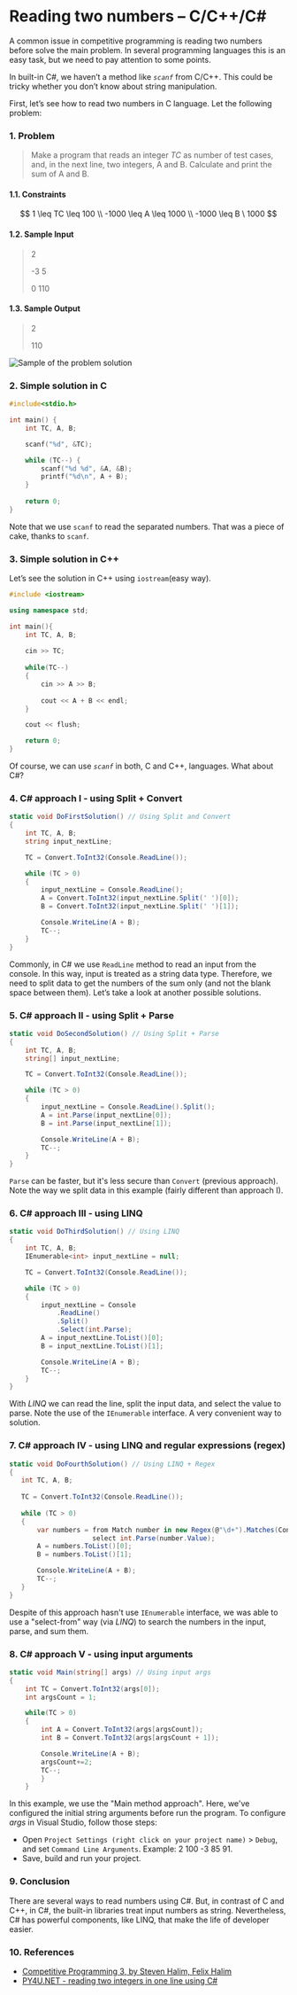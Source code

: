 # Reading two numbers – C/C++/C\#

A common issue in competitive programming is reading two numbers before solve the main problem. In several programming languages this is an easy task, but we need to pay attention to some points.

In built-in C#, we haven’t a method like _`scanf`_ from C/C++. This could be tricky whether you don’t know about string manipulation.

First, let’s see how to read two numbers in C language. Let the following problem:

### 1. Problem

> Make a program that reads an integer _TC_ as number of test cases, and, in the next line, two integers, A and B. Calculate and print the sum of A and B.

#### 1.1. Constraints

$$
1 \leq TC \leq 100 \\ -1000 \leq A \leq 1000 \\ -1000 \leq B \ 1000
$$

#### 1.2. Sample Input

> 2
>
> \-3 5
>
> &#x20;0 110

#### 1.3. Sample Output

> 2
>
> 110

![Sample of the problem solution](../.gitbook/assets/a1.png)

### 2. Simple solution in C

```c
#include<stdio.h>

int main() {
	int TC, A, B;

	scanf("%d", &TC);

	while (TC--) {
		scanf("%d %d", &A, &B);
		printf("%d\n", A + B);
	}
	
	return 0;
}
```

Note that we use `scanf` to read the separated numbers. That was a piece of cake, thanks to `scanf`.

### 3. Simple solution in C++

Let’s see the solution in C++ using `iostream`(easy way).

```cpp
#include <iostream>

using namespace std;

int main(){
	int TC, A, B;
	
	cin >> TC;
	
	while(TC--)
	{
		cin >> A >> B;
		
		cout << A + B << endl;
	}

  	cout << flush;

 	return 0;
}
```

Of course, we can use _`scanf`_ in both, C and C++, languages. What about C#?

### 4. C# approach I - using Split + Convert

```csharp
static void DoFirstSolution() // Using Split and Convert
{
    int TC, A, B;
    string input_nextLine;

    TC = Convert.ToInt32(Console.ReadLine());

    while (TC > 0)
    {
        input_nextLine = Console.ReadLine();
        A = Convert.ToInt32(input_nextLine.Split(' ')[0]);
        B = Convert.ToInt32(input_nextLine.Split(' ')[1]);

        Console.WriteLine(A + B);
        TC--;
    }
}
```

Commonly, in C# we use `ReadLine` method to read an input from the console. In this way, input is treated as a string data type. Therefore, we need to split data to get the numbers of the sum only (and not the blank space between them). Let’s take a look at another possible solutions.

### 5. C# approach II - using Split + Parse

```csharp
static void DoSecondSolution() // Using Split + Parse
{
    int TC, A, B;
    string[] input_nextLine;

    TC = Convert.ToInt32(Console.ReadLine());

    while (TC > 0)
    {
        input_nextLine = Console.ReadLine().Split();
        A = int.Parse(input_nextLine[0]);
        B = int.Parse(input_nextLine[1]);

        Console.WriteLine(A + B);
        TC--;
    }
}
```

`Parse` can be faster, but it's less secure than `Convert` (previous approach). Note the way we split data in this example (fairly different than approach I).

### 6. C# approach III - using LINQ

```csharp
static void DoThirdSolution() // Using LINQ
{
    int TC, A, B;
    IEnumerable<int> input_nextLine = null;

    TC = Convert.ToInt32(Console.ReadLine());

    while (TC > 0)
    {
        input_nextLine = Console
            .ReadLine()
            .Split()
            .Select(int.Parse);
        A = input_nextLine.ToList()[0];
        B = input_nextLine.ToList()[1];

        Console.WriteLine(A + B);
        TC--;
    }
}
```

With _LINQ_ we can read the line, split the input data, and select the value to parse. Note the use of the `IEnumerable` interface. A very convenient way to solution.

### 7. C# approach IV - using LINQ and regular expressions (regex)

```csharp
static void DoFourthSolution() // Using LINQ + Regex
{
   int TC, A, B;
   
   TC = Convert.ToInt32(Console.ReadLine());
   
   while (TC > 0)
   {
       var numbers = from Match number in new Regex(@"\d+").Matches(Console.ReadLine())
                     select int.Parse(number.Value);
       A = numbers.ToList()[0];
       B = numbers.ToList()[1];

       Console.WriteLine(A + B);
       TC--;
   }
}
```

Despite of this approach hasn't use `IEnumerable` interface, we was able to use a "select-from" way (via _LINQ_) to search the numbers in the input, parse, and sum them.

### 8. C# approach V - using input arguments

```csharp
static void Main(string[] args) // Using input args
{
    int TC = Convert.ToInt32(args[0]);
    int argsCount = 1;

    while(TC > 0)
    {
        int A = Convert.ToInt32(args[argsCount]);
        int B = Convert.ToInt32(args[argsCount + 1]);

        Console.WriteLine(A + B);
        argsCount+=2;
        TC--;
        }
    }
```

In this example, we use the "Main method approach". Here, we've configured the initial string arguments before run the program. To configure _args_ in Visual Studio, follow those steps:

* Open `Project Settings (right click on your project name)` > `Debug`, and set `Command Line Arguments`. Example: 2 100 -3 85 91.
* Save, build and run your project.

### 9. Conclusion

There are several ways to read numbers using C#. But, in contrast of C and C++, in C#, the built-in libraries treat input numbers as string. Nevertheless, C# has powerful components, like LINQ, that make the life of developer easier.

### 10. References

* [Competitive Programming 3, by Steven Halim, Felix Halim](https://www.amazon.com.br/Competitive-Programming-Halim-3-Ed/dp/B00FG8MNN8/)
* [PY4U.NET - reading two integers in one line using C#](https://www.py4u.net/discuss/711335)
